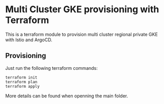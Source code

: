 # Multi Cluster GKE provisioning with Terraform

This is a terraform module to provision multi cluster regional private GKE with Istio and ArgoCD.

## Provisioning

Just run the following terraform commands:

    terraform init
    terraform plan
    terraform apply
    
More details can be found when openning the main folder.
